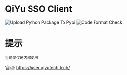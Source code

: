 # QiYu SSO Client

![Upload Python Package To Pypi](https://github.com/QiYuTechDev/qiyu-sso/workflows/Upload%20Python%20Package%20To%20Pypi/badge.svg)
![Code Format Check](https://github.com/QiYuTechDev/qiyu-sso/workflows/Code%20Format%20Check/badge.svg)

# 提示

    当前仅仅是内部使用

官网: https://user.qiyutech.tech/

